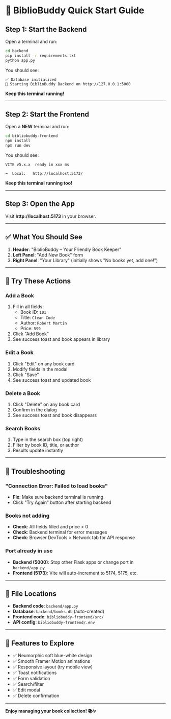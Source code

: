 # 🚀 BiblioBuddy Quick Start Guide

## Step 1: Start the Backend

Open a terminal and run:

```bash
cd backend
pip install -r requirements.txt
python app.py
```

You should see:
```
✅ Database initialized
🚀 Starting BiblioBuddy Backend on http://127.0.0.1:5000
```

**Keep this terminal running!**

---

## Step 2: Start the Frontend

Open a **NEW** terminal and run:

```bash
cd bibliobuddy-frontend
npm install
npm run dev
```

You should see:
```
VITE v5.x.x  ready in xxx ms

➜  Local:   http://localhost:5173/
```

**Keep this terminal running too!**

---

## Step 3: Open the App

Visit **http://localhost:5173** in your browser.

---

## ✅ What You Should See

1. **Header**: "BiblioBuddy – Your Friendly Book Keeper"
2. **Left Panel**: "Add New Book" form
3. **Right Panel**: "Your Library" (initially shows "No books yet, add one!")

---

## 🎯 Try These Actions

### Add a Book
1. Fill in all fields:
   - Book ID: `101`
   - Title: `Clean Code`
   - Author: `Robert Martin`
   - Price: `599`
2. Click "Add Book"
3. See success toast and book appears in library

### Edit a Book
1. Click "Edit" on any book card
2. Modify fields in the modal
3. Click "Save"
4. See success toast and updated book

### Delete a Book
1. Click "Delete" on any book card
2. Confirm in the dialog
3. See success toast and book disappears

### Search Books
1. Type in the search box (top right)
2. Filter by book ID, title, or author
3. Results update instantly

---

## 🐛 Troubleshooting

### "Connection Error: Failed to load books"
- **Fix**: Make sure backend terminal is running
- Click "Try Again" button after starting backend

### Books not adding
- **Check**: All fields filled and price > 0
- **Check**: Backend terminal for error messages
- **Check**: Browser DevTools > Network tab for API response

### Port already in use
- **Backend (5000)**: Stop other Flask apps or change port in `backend/app.py`
- **Frontend (5173)**: Vite will auto-increment to 5174, 5175, etc.

---

## 📁 File Locations

- **Backend code**: `backend/app.py`
- **Database**: `backend/books.db` (auto-created)
- **Frontend code**: `bibliobuddy-frontend/src/`
- **API config**: `bibliobuddy-frontend/.env`

---

## 🎨 Features to Explore

- ✅ Neumorphic soft blue-white design
- ✅ Smooth Framer Motion animations
- ✅ Responsive layout (try mobile view)
- ✅ Toast notifications
- ✅ Form validation
- ✅ Search/filter
- ✅ Edit modal
- ✅ Delete confirmation

---

**Enjoy managing your book collection! 📚✨**

